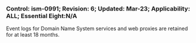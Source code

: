 ### Control: ism-0991; Revision: 6; Updated: Mar-23; Applicability: ALL; Essential Eight:N/A
<p>Event logs for Domain Name System services and web proxies are retained for at least 18 months.</p>